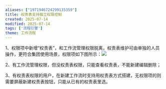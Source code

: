 ```yaml
---
aliases: ["1971946724299135359"]
title: 权责表支持独立权限控制
created: 2025-07-14
modified: 2025-07-14
tags: ['流程引擎']
theme: 工作流程
---
```


1、权限项中新增“权责表”，和工作流管理权限脱离，权责表维护可由单独的人员操作，更符合集团使用场景，权限项如下图所示：![](https://myhelpdoc.oss-cn-heyuan.aliyuncs.com/mdimages/a2cedfd782ebc2ecbf45bfac324370e0.jpg)

2、有工作流管理权限，但没权责表权限，只能查看权责表，不能新建编辑删除；

3、有权责表权限的用户，在新建工作流时支持用权责表方式搭建，无权限项的则需要屏蔽新建权责表按钮，只能从已有的权责表里选。

